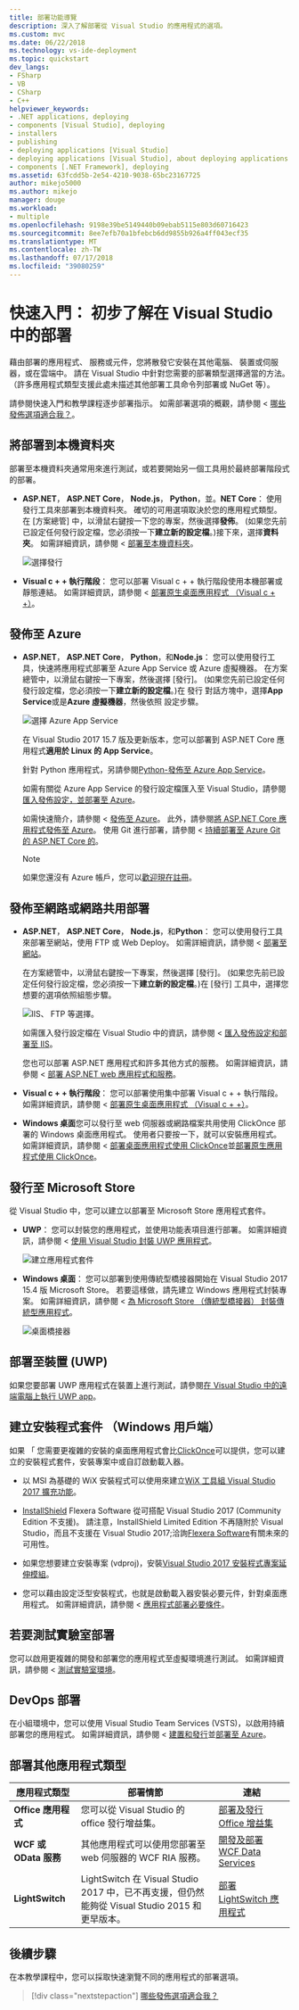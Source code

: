 ```yaml
---
title: 部署功能導覽
description: 深入了解部署從 Visual Studio 的應用程式的選項。
ms.custom: mvc
ms.date: 06/22/2018
ms.technology: vs-ide-deployment
ms.topic: quickstart
dev_langs:
- FSharp
- VB
- CSharp
- C++
helpviewer_keywords:
- .NET applications, deploying
- components [Visual Studio], deploying
- installers
- publishing
- deploying applications [Visual Studio]
- deploying applications [Visual Studio], about deploying applications
- components [.NET Framework], deploying
ms.assetid: 63fcdd5b-2e54-4210-9038-65bc23167725
author: mikejo5000
ms.author: mikejo
manager: douge
ms.workload:
- multiple
ms.openlocfilehash: 9198e39be5149440b09ebab5115e803d60716423
ms.sourcegitcommit: 8ee7efb70a1bfebcb6dd9855b926a4ff043ecf35
ms.translationtype: MT
ms.contentlocale: zh-TW
ms.lasthandoff: 07/17/2018
ms.locfileid: "39080259"
---
```

# <a name="quickstart-first-look-at-deployment-in-visual-studio"></a>快速入門： 初步了解在 Visual Studio 中的部署

藉由部署的應用程式、 服務或元件，您將散發它安裝在其他電腦、 裝置或伺服器，或在雲端中。 請在 Visual Studio 中針對您需要的部署類型選擇適當的方法。 （許多應用程式類型支援此處未描述其他部署工具命令列部署或 NuGet 等）。

請參閱快速入門和教學課程逐步部署指示。 如需部署選項的概觀，請參閱 <<c0> [ 哪些發佈選項適合我？](deploying-applications-services-and-components-resources.md#what-publishing-options-are-right-for-me)。

## <a name="deploy-to-local-folder"></a>將部署到本機資料夾

部署至本機資料夾通常用來進行測試，或若要開始另一個工具用於最終部署階段式的部署。

- **ASP.NET**， **ASP.NET Core**， **Node.js**， **Python**，並。**NET Core**： 使用發行工具來部署到本機資料夾。 確切的可用選項取決於您的應用程式類型。 在 [方案總管] 中，以滑鼠右鍵按一下您的專案，然後選擇**發佈**。 (如果您先前已設定任何發行設定檔，您必須按一下**建立新的設定檔**。)接下來，選擇**資料夾**。 如需詳細資訊，請參閱 <<c0> [ 部署至本機資料夾](quickstart-deploy-to-local-folder.md)。

    ![選擇發行](../deployment/media/quickstart-publish.png)

- **Visual c + + 執行階段**： 您可以部署 Visual c + + 執行階段使用本機部署或靜態連結。 如需詳細資訊，請參閱 <<c0> [ 部署原生桌面應用程式 （Visual c + +）](/cpp/ide/deploying-native-desktop-applications-visual-cpp)。 

## <a name="publish-to-azure"></a>發佈至 Azure

- **ASP.NET**， **ASP.NET Core**， **Python**，和**Node.js**： 您可以使用發行工具，快速將應用程式部署至 Azure App Service 或 Azure 虛擬機器。 在方案總管中，以滑鼠右鍵按一下專案，然後選擇 [發行]。 (如果您先前已設定任何發行設定檔，您必須按一下**建立新的設定檔**。)在 發行 對話方塊中，選擇**App Service**或是**Azure 虛擬機器**，然後依照 設定步驟。

    ![選擇 Azure App Service](../deployment/media/quickstart-publish-azure.png "選擇 Azure App Service")

    在 Visual Studio 2017 15.7 版及更新版本，您可以部署到 ASP.NET Core 應用程式**適用於 Linux 的 App Service**。

    針對 Python 應用程式，另請參閱[Python-發佈至 Azure App Service](/visualstudio/python/publishing-python-web-applications-to-azure-from-visual-studio?toc=/visualstudio/deployment/toc.json&bc=/visualstudio/deployment/_breadcrumb/toc.json)。

    如需有關從 Azure App Service 的發行設定檔匯入至 Visual Studio，請參閱[匯入發佈設定，並部署至 Azure](../deployment/tutorial-import-publish-settings-azure.md)。

    如需快速簡介，請參閱 <<c0> [ 發佈至 Azure](quickstart-deploy-to-azure.md)。 此外，請參閱[將 ASP.NET Core 應用程式發佈至 Azure](/aspnet/core/tutorials/publish-to-azure-webapp-using-vs)。 使用 Git 進行部署，請參閱 <<c0> [ 持續部署至 Azure Git 的 ASP.NET Core 的](/aspnet/core/publishing/azure-continuous-deployment)。

    > [!NOTE]
    > 如果您還沒有 Azure 帳戶，您可以[歡迎現在註冊](https://azure.microsoft.com/free/?ref=microsoft.com&utm_source=microsoft.com&utm_medium=doc&utm_campaign=visualstudio)。

## <a name="publish-to-web-or-deploy-to-network-share"></a>發佈至網路或網路共用部署

- **ASP.NET**， **ASP.NET Core**， **Node.js**，和**Python**： 您可以使用發行工具來部署至網站，使用 FTP 或 Web Deploy。 如需詳細資訊，請參閱 <<c0> [ 部署至網站](quickstart-deploy-to-a-web-site.md)。

    在方案總管中，以滑鼠右鍵按一下專案，然後選擇 [發行]。 (如果您先前已設定任何發行設定檔，您必須按一下**建立新的設定檔**。)在 [發行] 工具中，選擇您想要的選項依照組態步驟。

    ![IIS、 FTP 等選擇。](../deployment/media/quickstart-publish-iis-ftp.png)

    如需匯入發行設定檔在 Visual Studio 中的資訊，請參閱 <<c0> [ 匯入發佈設定和部署至 IIS](../deployment/tutorial-import-publish-settings-iis.md)。

    您也可以部署 ASP.NET 應用程式和許多其他方式的服務。 如需詳細資訊，請參閱 <<c0> [ 部署 ASP.NET web 應用程式和服務](http://www.asp.net/aspnet/overview/deployment)。

- **Visual c + + 執行階段**： 您可以部署使用集中部署 Visual c + + 執行階段。 如需詳細資訊，請參閱 <<c0> [ 部署原生桌面應用程式 （Visual c + +）](/cpp/ide/deploying-native-desktop-applications-visual-cpp)。 

- **Windows 桌面**您可以發行至 web 伺服器或網路檔案共用使用 ClickOnce 部署的 Windows 桌面應用程式。 使用者只要按一下，就可以安裝應用程式。 如需詳細資訊，請參閱 <<c0> [ 部署桌面應用程式使用 ClickOnce](how-to-publish-a-clickonce-application-using-the-publish-wizard.md)並[部署原生應用程式使用 ClickOnce](/cpp/ide/clickonce-deployment-for-visual-cpp-applications)。

## <a name="publish-to-microsoft-store"></a>發行至 Microsoft Store

從 Visual Studio 中，您可以建立以部署至 Microsoft Store 應用程式套件。

- **UWP**： 您可以封裝您的應用程式，並使用功能表項目進行部署。 如需詳細資訊，請參閱 <<c0> [ 使用 Visual Studio 封裝 UWP 應用程式](/windows/uwp/packaging/packaging-uwp-apps)。

    ![建立應用程式套件](../deployment/media/feature-tour-create-app-package.jpg)

- **Windows 桌面**： 您可以部署到使用傳統型橋接器開始在 Visual Studio 2017 15.4 版 Microsoft Store。 若要這樣做，請先建立 Windows 應用程式封裝專案。 如需詳細資訊，請參閱 <<c0> [ 為 Microsoft Store （傳統型橋接器） 封裝傳統型應用程式](/windows/uwp/porting/desktop-to-uwp-packaging-dot-net)。

    ![桌面橋接器](../deployment/media/feature-tour-desktop-bridge.png)

## <a name="deploy-to-a-device-uwp"></a>部署至裝置 (UWP)

如果您要部署 UWP 應用程式在裝置上進行測試，請參閱[在 Visual Studio 中的遠端電腦上執行 UWP app](../debugger/run-windows-store-apps-on-a-remote-machine.md)。

## <a name="create-an-installer-package-windows-client"></a>建立安裝程式套件 （Windows 用戶端）

如果 「 您需要更複雜的安裝的桌面應用程式會比[ClickOnce](how-to-publish-a-clickonce-application-using-the-publish-wizard.md)可以提供，您可以建立的安裝程式套件，安裝專案中或自訂啟動載入器。

- 以 MSI 為基礎的 WiX 安裝程式可以使用來建立[WiX 工具組 Visual Studio 2017 擴充功能](https://marketplace.visualstudio.com/items?itemName=RobMensching.WixToolsetVisualStudio2017Extension)。

- [InstallShield](https://www.flexerasoftware.com/producer/products/software-installation/installshield-software-installer/tab/requirements) Flexera Software 從可搭配 Visual Studio 2017 (Community Edition 不支援)。 請注意，InstallShield Limited Edition 不再隨附於 Visual Studio，而且不支援在 Visual Studio 2017;洽詢[Flexera Software](http://learn.flexerasoftware.com/content/IS-EVAL-InstallShield-Limited-Edition-Visual-Studio)有關未來的可用性。

- 如果您想要建立安裝專案 (vdproj)，安裝[Visual Studio 2017 安裝程式專案延伸模組](https://marketplace.visualstudio.com/items?itemName=VisualStudioProductTeam.MicrosoftVisualStudio2017InstallerProjects#overview)。

- 您可以藉由設定泛型安裝程式，也就是啟動載入器安裝必要元件，針對桌面應用程式。 如需詳細資訊，請參閱 <<c0> [ 應用程式部署必要條件](../deployment/application-deployment-prerequisites.md)。

## <a name="deploy-to-test-lab"></a>若要測試實驗室部署

您可以啟用更複雜的開發和部署您的應用程式至虛擬環境進行測試。 如需詳細資訊，請參閱 <<c0> [ 測試實驗室環境](../test/lab-management/using-a-lab-environment-for-your-application-lifecycle.md)。

## <a name="devops-deployment"></a>DevOps 部署

在小組環境中，您可以使用 Visual Studio Team Services (VSTS)，以啟用持續部署您的應用程式。 如需詳細資訊，請參閱 <<c0> [ 建置和發行](/vsts/build-release/index)並[部署至 Azure](/vsts/deploy-azure/index)。

## <a name="deployment-for-other-app-types"></a>部署其他應用程式類型

| 應用程式類型 | 部署情節 | 連結 |
| --- | --- | --- |
| **Office 應用程式** | 您可以從 Visual Studio 的 office 發行增益集。 | [部署及發行 Office 增益集](https://dev.office.com/docs/add-ins/publish/publish) |
| **WCF 或 OData 服務**  | 其他應用程式可以使用您部署至 web 伺服器的 WCF RIA 服務。 | [開發及部署 WCF Data Services](/dotnet/framework/data/wcf/developing-and-deploying-wcf-data-services) |
| **LightSwitch** | LightSwitch 在 Visual Studio 2017 中，已不再支援，但仍然能夠從 Visual Studio 2015 和更早版本。 | [部署 LightSwitch 應用程式](http://msdn.microsoft.com/Library/4818d933-295c-4ecc-9148-7ad9ca28dcdb) | 

## <a name="next-steps"></a>後續步驟

在本教學課程中，您可以採取快速瀏覽不同的應用程式的部署選項。

> [!div class="nextstepaction"]
> [哪些發佈選項適合我？](deploying-applications-services-and-components-resources.md#what-publishing-options-are-right-for-me)

